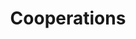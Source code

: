 ---
title: Cooperations
parent: cooperations
order: 1
sitemap:
  priority: 1
  changefreq: 'weekly'

sections:

   - file: cooperations
     layout: text

---